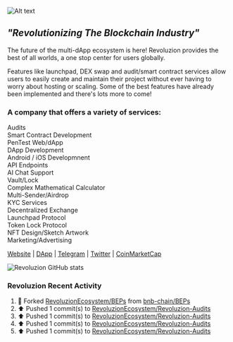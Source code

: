 <img
  src="http://revoluzion.io/wp-content/uploads/2022/12/RevoluzionFull-1.png"
  alt="Alt text"
  title="Revoluzion"
  style="display: inline-block; margin: 0 auto; max-width: 200px">
## <i>"Revolutionizing The Blockchain Industry"</i><br>
The future of the multi-dApp ecosystem is here! Revoluzion provides the best of all worlds, a one stop center for users globally.<br>

Features like launchpad, DEX swap and audit/smart contract services allow users to easily create and maintain their project without ever having to worry about hosting or scaling. Some of the best features have already been implemented and there's lots more to come!<br>

### A company that offers a variety of services:

  Audits<br>
  Smart Contract Development<br>
  PenTest Web/dApp<br>
  DApp Development<br>
  Android / iOS Developmnent<br>
  API Endpoints<br>
  AI Chat Support<br>
  Vault/Lock<br>
  Complex Mathematical Calculator<br>
  Multi-Sender/Airdrop<br>
  KYC Services<br>
  Decentralized Exchange<br>
  Launchpad Protocol<br>
  Token Lock Protocol<br>
  NFT Design/Sketch Artwork<br>
  Marketing/Advertising<br>

[Website](https://revoluzion.io) | [DApp](https://revoluzion.app) | [Telegram](https://t.me/RevoluzionEcosystem) | [Twitter](https://twitter.com/RevoluzionEco) | [CoinMarketCap](https://coinmarketcap.com/community/profile/Revoluzion)

![Revoluzion GitHub stats](https://github-readme-stats-n1so6jbrl-revoluziontoken.vercel.app/api?username=RevoluzionEcosystem&theme=gotham&show_icons=true)<br>

### Revoluzion Recent Activity
<!--START_SECTION:activity-->
<!--RECENT_ACTIVITY:start-->
1. 🔱 Forked [RevoluzionEcosystem/BEPs](https://github.com/RevoluzionEcosystem/BEPs) from [bnb-chain/BEPs](https://github.com/bnb-chain/BEPs)<br>
2. ⬆️ Pushed 1 commit(s) to [RevoluzionEcosystem/Revoluzion-Audits](https://github.com/RevoluzionEcosystem/Revoluzion-Audits)<br>
3. ⬆️ Pushed 1 commit(s) to [RevoluzionEcosystem/Revoluzion-Audits](https://github.com/RevoluzionEcosystem/Revoluzion-Audits)<br>
4. ⬆️ Pushed 1 commit(s) to [RevoluzionEcosystem/Revoluzion-Audits](https://github.com/RevoluzionEcosystem/Revoluzion-Audits)<br>
5. ⬆️ Pushed 1 commit(s) to [RevoluzionEcosystem/Revoluzion-Audits](https://github.com/RevoluzionEcosystem/Revoluzion-Audits)<br>
<!--RECENT_ACTIVITY:end-->
